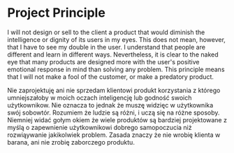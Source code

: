 # Project Principle

I will not design or sell to the client a product that would diminish the intelligence or dignity of its users in my eyes. This does not mean, however, that I have to see my double in the user. I understand that people are different and learn in different ways. Nevertheless, it is clear to the naked eye that many products are designed more with the user's positive emotional response in mind than solving any problem. This principle means that I will not make a fool of the customer, or make a predatory product.

Nie zaprojektuję ani nie sprzedam klientowi produkt korzystania z którego umniejszałoby w moich oczach inteligencję lub godność swoich użytkownikow. Nie oznacza to jednak że muszę widzięc w użytkownika swój sobowtór. Rozumiem że ludzie są różni, i uczą się na różne sposoby. Niemniej widać gołym okiem że wiele produktów są bardziej projektowane z myślą o zapewnienie użytkownikowi dobrego samopoczucia niż rozwiąywanie jakikolwiek problem. Zasada znaczy że nie wrobię klienta w barana, ani nie zrobię zaborczego produktu.
